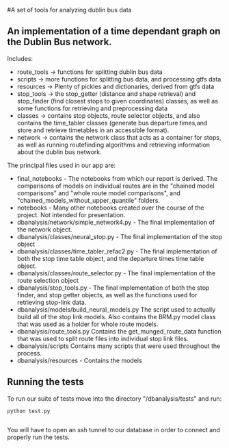 #A set of tools for analyzing dublin bus data

## An implementation of a time dependant graph on the Dublin Bus network. 

Includes:
* route_tools -> functions for splitting dublin bus data
* scripts -> more functions for splitting bus data, and processing gtfs data
* resources -> Plenty of pickles and dictionaries, derived from gtfs data
* stop_tools -> the stop_getter (distance and shape retrieval) and stop_finder (find closest stops to given coordinates) classes, as well as some functions for retrieving and preprocessing data
* classes -> contains stop objects, route selector objects, and also contains the time_tabler classes (generate bus departure times,and store and retrieve timetables in an accessible format).
* network -> contains the network class that acts as a container for stops, as well as running routefinding algorithms and retrieving information about the dublin bus network.


The principal files used in our app are:
* final_notebooks - The notebooks from which our report is derived. The comparisons of models on individual routes are in the "chained model comparisons" and "whole route model comparisons", and "chained_models_without_upper_quantile" folders.
* notebooks - Many other notebooks created over the course of the project. Not intended for presentation.
* dbanalysis/network/simple_network4.py - The final implementation of the network object.
* dbanalysis/classes/neural_stop.py - The final implementation of the stop object
* dbanalysis/classes/time_tabler_refac2.py - The final implementation of both the stop time table object, and the departure times time table object.
* dbanalysis/classes/route_selector.py - The final implementation of the route selection object
* dbanalysis/stop_tools.py - The final implementation of both the stop finder, and stop getter objects, as well as the functions used for retrieving stop-link data.  
* dbanalysis/models/build_neural_models.py The script used to actually build all of the stop link models. Also contains the BRM.py model class that was used as a holder for whole route models.
* dbanalysis/route_tools.py Contains the get_munged_route_data function that was used to split route files into individual stop link files.
* dbanalysis/scripts Contains many scripts that were used throughout the process.
* dbanalysis/resources - Contains the models

## Running the tests

To run our suite of tests move into the directory "/dbanalysis/tests" and run:
```
python test.py
```
```
```

You will have to open an ssh tunnel to our database in order to connect and properly run the tests.
